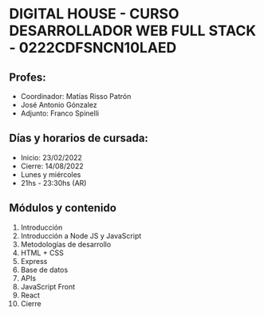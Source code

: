 # DIGITAL HOUSE - CURSO DESARROLLADOR WEB FULL STACK - 0222CDFSNCN10LAED


## Profes:

- Coordinador: Matías Risso Patrón
- José Antonio Gónzalez
- Adjunto: Franco Spinelli


## Días y horarios de cursada:

- Inicio: 23/02/2022
- Cierre: 14/08/2022
- Lunes y miércoles 
- 21hs - 23:30hs (AR)


## Módulos y contenido 

1. Introducción
2. Introducción a Node JS y JavaScript
3. Metodologías de desarrollo
4. HTML + CSS
5. Express
6. Base de datos
7. APIs
8. JavaScript Front
9. React
10. Cierre